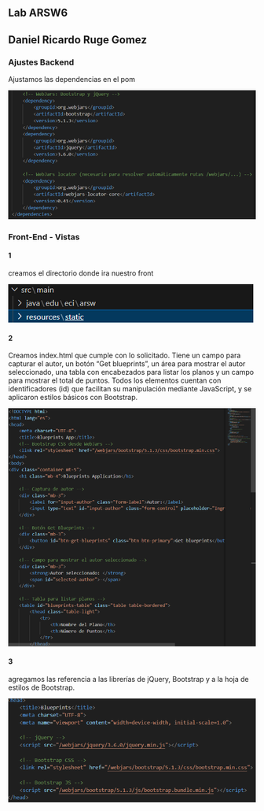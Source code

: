 ## Lab ARSW6

## Daniel Ricardo Ruge Gomez

### Ajustes Backend

Ajustamos las dependencias en el pom 

![alt text](/Back/img/media/image.png)


### Front-End - Vistas

#### 1

creamos el directorio donde ira nuestro front

![alt text](/Back/img/media/image2.png)

#### 2

 Creamos index.html que cumple con lo solicitado. Tiene un campo para capturar el autor, un botón “Get blueprints”, un área para mostrar el autor seleccionado, una tabla con encabezados para listar los planos y un campo para mostrar el total de puntos. Todos los elementos cuentan con identificadores (id) que facilitan su manipulación mediante JavaScript, y se aplicaron estilos básicos con Bootstrap.

![alt text](/Back/img/media/image3.png)

#### 3

agregamos las referencia a las librerías de jQuery, Bootstrap y a la hoja de estilos de Bootstrap.

![alt text](/Back/img/media/image4.png)